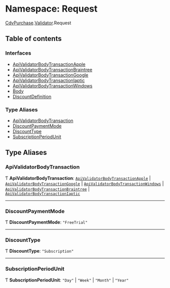 # Namespace: Request

[CdvPurchase](CdvPurchase.md).[Validator](CdvPurchase.Validator.md).Request

## Table of contents

### Interfaces

- [ApiValidatorBodyTransactionApple](../interfaces/CdvPurchase.Validator.Request.ApiValidatorBodyTransactionApple.md)
- [ApiValidatorBodyTransactionBraintree](../interfaces/CdvPurchase.Validator.Request.ApiValidatorBodyTransactionBraintree.md)
- [ApiValidatorBodyTransactionGoogle](../interfaces/CdvPurchase.Validator.Request.ApiValidatorBodyTransactionGoogle.md)
- [ApiValidatorBodyTransactionIaptic](../interfaces/CdvPurchase.Validator.Request.ApiValidatorBodyTransactionIaptic.md)
- [ApiValidatorBodyTransactionWindows](../interfaces/CdvPurchase.Validator.Request.ApiValidatorBodyTransactionWindows.md)
- [Body](../interfaces/CdvPurchase.Validator.Request.Body.md)
- [DiscountDefinition](../interfaces/CdvPurchase.Validator.Request.DiscountDefinition.md)

### Type Aliases

- [ApiValidatorBodyTransaction](CdvPurchase.Validator.Request.md#apivalidatorbodytransaction)
- [DiscountPaymentMode](CdvPurchase.Validator.Request.md#discountpaymentmode)
- [DiscountType](CdvPurchase.Validator.Request.md#discounttype)
- [SubscriptionPeriodUnit](CdvPurchase.Validator.Request.md#subscriptionperiodunit)

## Type Aliases

### ApiValidatorBodyTransaction

Ƭ **ApiValidatorBodyTransaction**: [`ApiValidatorBodyTransactionApple`](../interfaces/CdvPurchase.Validator.Request.ApiValidatorBodyTransactionApple.md) \| [`ApiValidatorBodyTransactionGoogle`](../interfaces/CdvPurchase.Validator.Request.ApiValidatorBodyTransactionGoogle.md) \| [`ApiValidatorBodyTransactionWindows`](../interfaces/CdvPurchase.Validator.Request.ApiValidatorBodyTransactionWindows.md) \| [`ApiValidatorBodyTransactionBraintree`](../interfaces/CdvPurchase.Validator.Request.ApiValidatorBodyTransactionBraintree.md) \| [`ApiValidatorBodyTransactionIaptic`](../interfaces/CdvPurchase.Validator.Request.ApiValidatorBodyTransactionIaptic.md)

___

### DiscountPaymentMode

Ƭ **DiscountPaymentMode**: ``"FreeTrial"``

___

### DiscountType

Ƭ **DiscountType**: ``"Subscription"``

___

### SubscriptionPeriodUnit

Ƭ **SubscriptionPeriodUnit**: ``"Day"`` \| ``"Week"`` \| ``"Month"`` \| ``"Year"``
